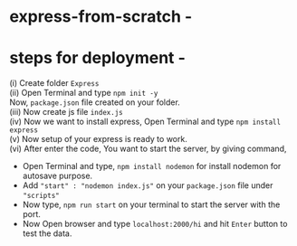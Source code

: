 # express-from-scratch -
# steps for deployment -
(i) Create folder ```Express```<br>
(ii) Open Terminal and type ```npm init -y```<br>Now,
```package.json``` file created on your folder.<br>
(iii) Now create js file ```index.js```<br>
(iv) Now we want to install express, Open Terminal and type ```npm install express```<br>
(v) Now setup of your express is ready to work.<br>
(vi) After enter the code, You want to start the server, by giving command,<br>
* Open Terminal and type, ```npm install nodemon``` for install nodemon for autosave purpose.<br>
* Add ```"start" : "nodemon index.js"``` on your ```package.json``` file under ```"scripts"```<br>
* Now type, ```npm run start``` on your terminal to start the server with the port.               <br>
* Now Open browser and type ```localhost:2000/hi``` and hit ```Enter``` button to test the data.
